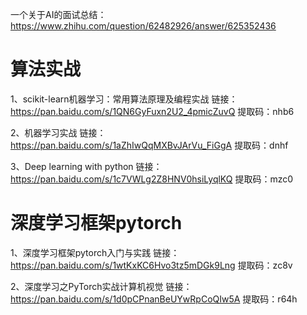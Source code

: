 一个关于AI的面试总结：
https://www.zhihu.com/question/62482926/answer/625352436

# 算法实战

1、scikit-learn机器学习：常用算法原理及编程实战
链接：https://pan.baidu.com/s/1QN6GyFuxn2U2_4pmicZuvQ 提取码：nhb6

2、机器学习实战
链接：https://pan.baidu.com/s/1aZhIwQqMXBvJArVu_FiGgA 提取码：dnhf

3、Deep learning with python
链接：https://pan.baidu.com/s/1c7VWLg2Z8HNV0hsiLyqlKQ 提取码：mzc0

# 深度学习框架pytorch
1、深度学习框架pytorch入门与实践
链接：https://pan.baidu.com/s/1wtKxKC6Hvo3tz5mDGk9Lng 提取码：zc8v

2、深度学习之PyTorch实战计算机视觉
链接：https://pan.baidu.com/s/1d0pCPnanBeUYwRpCoQIw5A 提取码：r64h